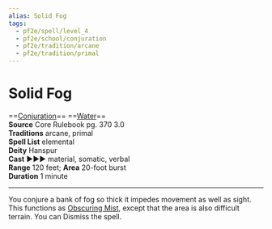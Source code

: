 ```yaml
---
alias: Solid Fog
tags:
  - pf2e/spell/level_4
  - pf2e/school/conjuration
  - pf2e/tradition/arcane
  - pf2e/tradition/primal
---
```


# Solid Fog

==[Conjuration](../../../Traits/Conjuration.md)== ==[Water](../../../Traits/Water.md)==  
__Source__ Core Rulebook pg. 370 3.0  
**Traditions** arcane, primal  
**Spell List** elemental  
**Deity** Hanspur  
**Cast** ►►► material, somatic, verbal  
**Range** 120 feet; **Area** 20-foot burst  
**Duration** 1 minute

---

You conjure a bank of fog so thick it impedes movement as well as sight. This functions as [Obscuring Mist](../Level%202/Obscuring%20Mist.md), except that the area is also difficult terrain. You can Dismiss the spell.
